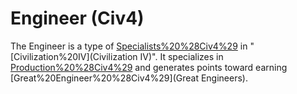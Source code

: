 # Engineer (Civ4)

The Engineer is a type of [Specialists%20%28Civ4%29](specialist) in "[Civilization%20IV](Civilization IV)". It specializes in [Production%20%28Civ4%29](production) and generates points toward earning [Great%20Engineer%20%28Civ4%29](Great Engineers).